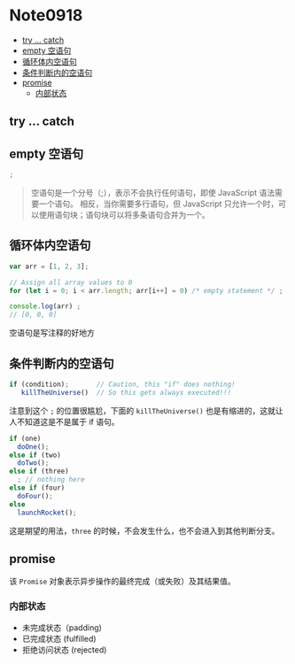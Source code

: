 # Note0918

<!-- MarkdownTOC -->

- [try ... catch](#try--catch)
- [empty 空语句](#empty-空语句)
- [循环体内空语句](#循环体内空语句)
- [条件判断内的空语句](#条件判断内的空语句)
- [promise](#promise)
    - [内部状态](#内部状态)

<!-- /MarkdownTOC -->



## try ... catch




## empty 空语句

```js
;
```

> 空语句是一个分号（;），表示不会执行任何语句，即使 JavaScript 语法需要一个语句。 相反，当你需要多行语句，但 JavaScript 只允许一个时，可以使用语句块；语句块可以将多条语句合并为一个。

## 循环体内空语句

```js
var arr = [1, 2, 3];

// Assign all array values to 0
for (let i = 0; i < arr.length; arr[i++] = 0) /* empty statement */ ;

console.log(arr) ;
// [0, 0, 0]
```

空语句是写注释的好地方

## 条件判断内的空语句

```js
if (condition);       // Caution, this "if" does nothing!
   killTheUniverse()  // So this gets always executed!!!
```

注意到这个 `;` 的位置很尴尬，下面的 `killTheUniverse()` 也是有缩进的，这就让人不知道这是不是属于 if 语句。

```js
if (one)
  doOne();
else if (two)
  doTwo();
else if (three)
  ; // nothing here
else if (four)
  doFour();
else
  launchRocket();
```

这是期望的用法，`three` 的时候，不会发生什么，也不会进入到其他判断分支。


## promise

该 `Promise` 对象表示异步操作的最终完成（或失败）及其结果值。

### 内部状态

- 未完成状态（padding)
- 已完成状态 (fulfilled)
- 拒绝访问状态 (rejected)






